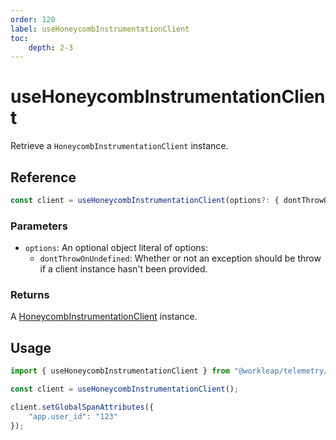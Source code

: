 ```yaml
---
order: 120
label: useHoneycombInstrumentationClient
toc:
    depth: 2-3
---
```


# useHoneycombInstrumentationClient

Retrieve a `HoneycombInstrumentationClient` instance.

## Reference

```ts
const client = useHoneycombInstrumentationClient(options?: { dontThrowOnUndefined? });
```

### Parameters

- `options`: An optional object literal of options:
    - `dontThrowOnUndefined`: Whether or not an exception should be throw if a client instance hasn't been provided.

### Returns

A [HoneycombInstrumentationClient](./HoneycombInstrumentationClient.md) instance.

## Usage

```ts !#3
import { useHoneycombInstrumentationClient } from "@workleap/telemetry/react";

const client = useHoneycombInstrumentationClient();

client.setGlobalSpanAttributes({
    "app.user_id": "123"
});
```
